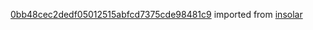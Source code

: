[0bb48cec2dedf05012515abfcd7375cde98481c9](https://github.com/insolar/insolar/commit/0bb48cec2dedf05012515abfcd7375cde98481c9) imported from [insolar](https://github.com/insolar/insolar)
